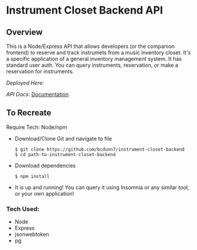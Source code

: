 # Instrument Closet Backend API

## Overview

This is a Node/Express API that allows developers (or the companion frontend) to reserve and track instrumets from a music inventory closet. It's a specific application of a general inventory management system. It has standard user auth. You can query instruments, reservation, or make a reservation for instruments.

*Deployed Here:*

*API Docs:* [Documentation](https://theinstrumentclosetapi.readme.io/)


## To Recreate
Require Tech: Node/npm

* Download/Clone Git and navigate to file

    ``` 
    $ git clone https://github.com/bcdunn7/instrument-closet-backend
    $ cd path-to-instrument-closet-backend
    ```

* Download dependencies

    ```
    $ npm install
    ```
    
* It is up and running! You can query it using Insomnia or any similar tool, or your own application!

### **Tech Used:**
- Node
- Express
- jsonwebtoken
- pg 

